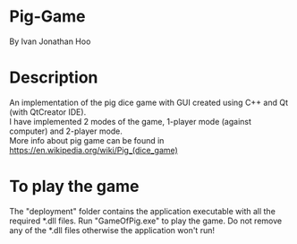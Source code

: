 # Pig-Game
By Ivan Jonathan Hoo

# Description
An implementation of the pig dice game with GUI created using C++ and Qt (with QtCreator IDE).  
I have implemented 2 modes of the game, 1-player mode (against computer) and 2-player mode.  
More info about pig game can be found in https://en.wikipedia.org/wiki/Pig_(dice_game)

# To play the game
The "deployment" folder contains the application executable with all the required *.dll files. Run "GameOfPig.exe" to play the game. Do not remove any of the *.dll files otherwise the application won't run!
